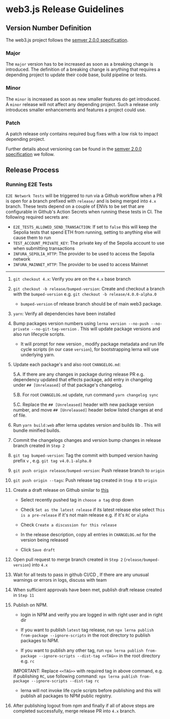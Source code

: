 # web3.js Release Guidelines

## Version Number Definition

The web3.js project follows the [semver 2.0.0 specification](https://semver.org/).

### Major

The `major` version has to be increased as soon as a breaking change is introduced. The definition of a breaking change is anything that requires a depending project to update their code base, build pipeline or tests.

### Minor

The `minor` is increased as soon as new smaller features do get introduced. A `minor` release will not affect any depending project. Such a release only introduces smaller enhancements and features a project could use.

### Patch

A patch release only contains required bug fixes with a low risk to impact depending project.

Further details about versioning can be found in the [semver 2.0.0 specification](https://semver.org/) we follow.

## Release Process

### Running E2E Tests

`E2E Network Tests` will be triggered to run via a Github workflow when a PR is open for a branch prefixed with `release/` and is being merged into `4.x` branch. These tests depend on a couple of ENVs to be set that are configurable in Github's Action Secrets when running these tests in CI. The following required secrets are:

-   `E2E_TESTS_ALLOWED_SEND_TRANSACTION`: If set to `false` this will keep the Sepolia tests that spend ETH from running, setting to anything else will cause them to run
-   `TEST_ACCOUNT_PRIVATE_KEY`: The private key of the Sepolia account to use when submitting transactions
-   `INFURA_SEPOLIA_HTTP`: The provider to be used to access the Sepolia network
-   `INFURA_MAINNET_HTTP`: The provider to be used to access Mainnet

---

1. `git checkout 4.x`: Verify you are on the `4.x` base branch
2. `git checkout -b release/bumped-version`: Create and checkout a branch with the `bumped-version` e.g. `git checkout -b release/4.0.0-alpha.0`
    - `bumped-version` of release branch should be of main web3 package.
3. `yarn`: Verify all dependencies have been installed
4. Bump packages version numbers using `lerna version --no-push --no-private --no-git-tag-version` . This will update package versions and also run lifecycle scripts.
    - It will prompt for new version , modify package metadata and run life cycle scripts (in our case `version`), for bootstrapping lerna will use underlying yarn.
5. Update each package's and also root `CHANGELOG.md`: 

    5.A. If there are any changes in package during release PR e.g. dependency updated that effects package, add entry in changelog under `## [Unreleased]` of that package's changelog.

    5.B. For root `CHANGELOG.md` update, run command `yarn changelog sync`

    5.C. Replace the `## [Unreleased]` header with new package version number, and move `## [Unreleased]` header below listed changes at end of file.

6. Run `yarn build:web` after lerna updates version and builds lib . This will bundle minified builds.
7. Commit the changelogs changes and version bump changes in release branch created in `Step 2`
8. `git tag bumped-version`: Tag the commit with bumped version having prefix `v` , e.g. `git tag v4.0.1-alpha.0`
9. `git push origin release/bumped-version`: Push release branch to `origin`
10. `git push origin --tags`: Push release tag created in `Step 8` to `origin`
11. Create a draft release on Github similar to [this](https://github.com/web3/web3.js/releases/tag/v4.2.0)

    - Select recently pushed tag in `choose a tag` drop down

    - Check `Set as the latest release` if its latest release else select `This is a pre-release` if it's not main release e.g. if it's `RC` or `alpha`

    - Check `Create a discussion for this release`

    - In the release description, copy all entries in `CHANGELOG.md` for the version being released

    - Click `Save draft`
    
12. Open pull request to merge branch created in `Step 2` (`release/bumped-version`) into `4.x`
13. Wait for all tests to pass in github CI/CD , If there are any unusual warnings or errors in logs, discuss with team
14. When sufficient approvals have been met, publish draft release created in `Step 11`
15. Publish on NPM.
    - login in NPM and verify you are logged in with right user and in right dir
    
    - If you want to publish `latest` tag release, run `npx lerna publish from-package --ignore-scripts` in the root directory to publish packages to NPM.
    
    - If you want to publish any other tag, run `npx lerna publish from-package --ignore-scripts --dist-tag <<TAG>>` in the root directory e.g. `rc` 
    
    IMPORTANT: Replace `<<TAG>>` with required tag in above command, e.g. if publishing `RC`, use following command:
      `npx lerna publish from-package --ignore-scripts --dist-tag rc`

    - lerna will not invoke life cycle scripts before publishing and this will publish all packages to NPM public registry.

16. After publishing logout from npm and finally if all of above steps are completed successfully, merge release PR into `4.x` branch.
